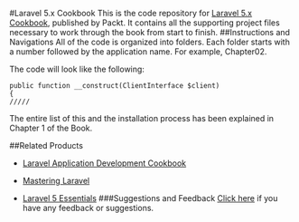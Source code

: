 #Laravel 5.x Cookbook
This is the code repository for [Laravel 5.x Cookbook](https://www.packtpub.com/web-development/laravel-5x-cookbook?utm_source=github&utm_medium=repository&utm_campaign=9781786462084), published by Packt. It contains all the supporting project files necessary to work through the book from start to finish.
##Instructions and Navigations
All of the code is organized into folders. Each folder starts with a number followed by the application name. For example, Chapter02.



The code will look like the following:
```
public function __construct(ClientInterface $client)
{
/////
```

The entire list of this and the installation process has been explained in Chapter 1 of 
the Book.

##Related Products
* [Laravel Application Development Cookbook](https://www.packtpub.com/web-development/laravel-application-development-cookbook?utm_source=github&utm_medium=repository&utm_campaign=9781782162827)

* [Mastering Laravel](https://www.packtpub.com/web-development/mastering-laravel?utm_source=github&utm_medium=repository&utm_campaign=9781785285028)

* [Laravel 5 Essentials](https://www.packtpub.com/web-development/laravel-5-essentials?utm_source=github&utm_medium=repository&utm_campaign=9781785283017)
###Suggestions and Feedback
[Click here](https://docs.google.com/forms/d/e/1FAIpQLSe5qwunkGf6PUvzPirPDtuy1Du5Rlzew23UBp2S-P3wB-GcwQ/viewform) if you have any feedback or suggestions.
